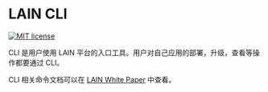 # LAIN CLI

[![MIT license](https://img.shields.io/github/license/mashape/apistatus.svg)](https://opensource.org/licenses/MIT)

CLI 是用户使用 LAIN 平台的入口工具。用户对自己应用的部署，升级，查看等操作都要通过 CLI。

CLI 相关命令文档可以在 [LAIN White Paper](https://laincloud.gitbooks.io/white-paper/content/usermanual/sdkandcli.html) 中查看。
